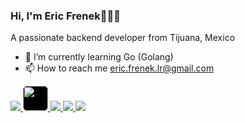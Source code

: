 ### Hi, I'm Eric Frenek👋🧑‍💻
  
A passionate backend developer from Tijuana, Mexico


- 🌱 I’m currently learning Go (Golang)
- 📫 How to reach me eric.frenek.lr@gmail.com
<p align="left">
  <!-- Facebook -->
  <a href="https://www.facebook.com/eric.lopez.946660">
    <img src="https://img.icons8.com/color/48/000000/facebook.png"/>
  </a>
  <!-- X (Twitter) -->
  <a href="https://x.com/LrFrenek">
    <img src="https://img.icons8.com/ios-filled/50/ffffff/x.png" alt="X" width="40" height="40" style="background-color:#000; border-radius:8px;"/>
  </a>
  <!-- LinkedIn -->
  <a href="https://www.linkedin.com/in/TU_USUARIO/">
    <img src="https://img.icons8.com/color/48/000000/linkedin.png"/>
  </a>
  <!-- Instagram -->
  <a href="https://www.instagram.com/erik.frenek.lr/">
    <img src="https://img.icons8.com/color/48/000000/instagram-new.png"/>
  </a>
  <!-- GitHub -->
  <a href="https://github.com/freneklopez">
    <img src="https://img.icons8.com/ios-glyphs/48/000000/github.png"/>
  </a>
</p>




  
